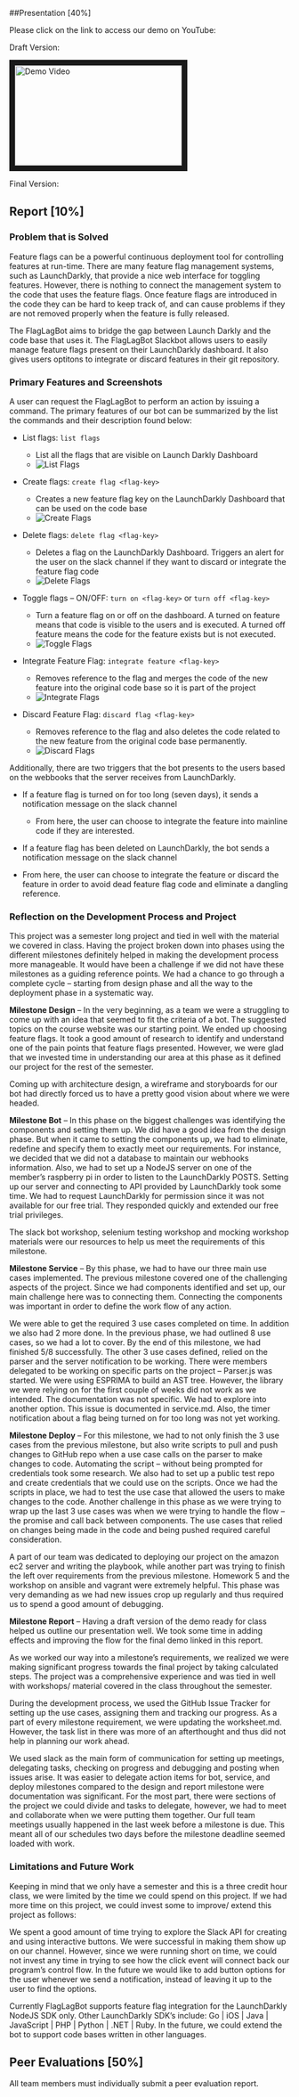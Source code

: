 ##Presentation [40%]

Please click on the link to access our demo on YouTube:

Draft Version:

<a href="http://www.youtube.com/watch?feature=player_embedded&v=58RUjCtPUo8
" target="_blank">
<img src="http://img.youtube.com/vi/58RUjCtPUo8/0.jpg" alt="Demo Video" width="300" height="180" border="10" />
</a>

Final Version:



## Report [10%]
### Problem that is Solved

Feature flags can be a powerful continuous deployment tool for controlling features at run-time. There are many feature flag management systems, such as LaunchDarkly, that provide a nice web interface for toggling features. However, there is nothing to connect the management system to the code that uses the feature flags. Once feature flags are introduced in the code they can be hard to keep track of, and can cause problems if they are not removed properly when the feature is fully released. 

The FlagLagBot aims to bridge the gap between Launch Darkly and the code base that uses it. The FlagLagBot Slackbot allows users to easily manage feature flags present on their LaunchDarkly dashboard. It also gives users optitons to integrate or discard features in their git repository.

### Primary Features and Screenshots
A user can request the FlagLagBot to perform an action by issuing a command.  The primary features of our bot can be summarized by the list the commands and their description found below:

* List flags: `list flags`
  * List all the flags that are visible on Launch Darkly Dashboard
  * ![List Flags](https://github.ncsu.edu/kebrey/FlagLagBot/blob/master/screenshots/listflags.PNG "List Flags")


* Create flags: `create flag <flag-key>`
  * Creates a new feature flag key on the LaunchDarkly Dashboard that can be used on the code base
  * ![Create Flags](https://github.ncsu.edu/kebrey/FlagLagBot/blob/master/screenshots/createflag.PNG "Create Flags")

* Delete flags: `delete flag <flag-key>`
  * Deletes a flag on the LaunchDarkly Dashboard. Triggers an alert for the user on the slack channel if they want to discard or integrate the feature flag code
  * ![Delete Flags](https://github.ncsu.edu/kebrey/FlagLagBot/blob/master/screenshots/deleteflag.PNG "Delete Flags")

* Toggle flags – ON/OFF:  `turn on <flag-key>` or `turn off <flag-key>`
  * Turn a feature flag on or off on the dashboard. A turned on feature means that code is visible to the users and is executed. A turned off feature means the code for the feature exists but is not executed. 
  * ![Toggle Flags](https://github.ncsu.edu/kebrey/FlagLagBot/blob/master/screenshots/toggleflag.PNG "Toggle Flags")

* Integrate Feature Flag: `integrate feature <flag-key>`
  * Removes reference to the flag and merges the code of the new feature into the original code base so it is part of the project
  * ![Integrate Flags](https://github.ncsu.edu/kebrey/FlagLagBot/blob/master/screenshots/integrate.PNG "Integrate Flags")

* Discard Feature Flag: `discard flag <flag-key>`
  * Removes reference to the flag and also deletes the code related to the new feature from the original code base permanently.
  * ![Discard Flags](https://github.ncsu.edu/kebrey/FlagLagBot/blob/master/screenshots/discard.PNG "Discard Flags")


Additionally, there are two triggers that the bot presents to the users based on the webbooks that the server receives from LaunchDarkly.

* If a feature flag is turned on for too long (seven days), it sends a notification message on the slack channel
  * From here, the user can choose to integrate the feature into mainline code if they are interested.

* If a feature flag has been deleted on LaunchDarkly, the bot sends a notification message on the slack channel
 * From here, the user can choose to integrate the feature or discard the feature in order to avoid dead feature flag code and eliminate a dangling reference.

### Reflection on the Development Process and Project

This project was a semester long project and tied in well with the material we covered in class. Having the project broken down into phases using the different milestones definitely helped in making the development process more manageable. It would have been a challenge if we did not have these milestones as a guiding reference points. We had a chance to go through a complete cycle – starting from design phase and all the way to the deployment phase in a systematic way.

**Milestone Design** – In the very beginning, as a team we were a struggling to come up with an idea that seemed to fit the criteria of a bot. The suggested topics on the course website was our starting point. We ended up choosing feature flags. It took a good amount of research to identify and understand one of the pain points that feature flags presented. However, we were glad that we invested time in understanding our area at this phase as it defined our project for the rest of the semester.  

Coming up with architecture design, a wireframe and storyboards for our bot had directly forced us to have a pretty good vision about where we were headed. 
 
**Milestone Bot** – In this phase on the biggest challenges was identifying the components and setting them up. We did have a good idea from the design phase. But when it came to setting the components up, we had to eliminate, redefine and specify them to exactly meet our requirements. For instance, we decided that we did not a database to maintain our webhooks information. Also, we had to set up a NodeJS server on one of the member’s raspberry pi in order to listen to the LaunchDarkly POSTS. Setting up our server and connecting to API provided by LaunchDarkly took some time. We had to request LaunchDarkly for permission since it was not available for our free trial. They responded quickly and extended our free trial privileges. 

The slack bot workshop, selenium testing workshop and mocking workshop materials were our resources to help us meet the requirements of this milestone. 
 
**Milestone Service** – By this phase, we had to have our three main use cases implemented.  The previous milestone covered one of the challenging aspects of the project. Since we had components identified and set up, our main challenge here was to connecting them. Connecting the components was important in order to define the work flow of any action. 

We were able to get the required 3 use cases completed on time. In addition we also had 2 more done. In the previous phase, we had outlined 8 use cases, so we had a lot to cover. By the end of this milestone, we had finished 5/8 successfully. The other 3 use cases defined, relied on the parser and the server notification to be working. There were members delegated to be working on specific parts on the project – Parser.js was started. We were using ESPRIMA to build an AST tree. However, the library we were relying on for the first couple of weeks did not work as we intended. The documentation was not specific. We had to explore into another option. This issue is documented in service.md. Also, the timer notification about a flag being turned on for too long was not yet working.  

**Milestone Deploy** – For this milestone, we had to not only finish the 3 use cases from the previous milestone, but also write scripts to pull and push changes to GitHub repo when a use case calls on the parser to make changes to code. Automating the script – without being prompted for credentials took some research. We also had to set up a public test repo and create credentials that we could use on the scripts.  Once we had the scripts in place, we had to test the use case that allowed the users to make changes to the code.
Another challenge in this phase as we were trying to wrap up the last 3 use cases was when we were trying to handle the flow – the promise and call back between components. The use cases that relied on changes being made in the code and being pushed required careful consideration. 

A part of our team was dedicated to deploying our project on the amazon ec2 server and writing the playbook, while another part was trying to finish the left over requirements from the previous milestone. Homework 5 and the workshop on ansible and vagrant were extremely helpful. This phase was very demanding as we had new issues crop up regularly and thus required us to spend a good amount of debugging. 

**Milestone Report** – Having a draft version of the demo ready for class helped us outline our presentation well. We took some time in adding effects and improving the flow for the final demo linked in this report. 

As we worked our way into a milestone’s requirements, we realized we were making significant progress towards the final project by taking calculated steps.  The project was a comprehensive experience and was tied in well with workshops/ material covered in the class throughout the semester.

During the development process, we used the GitHub Issue Tracker for setting up the use cases, assigning them and tracking our progress. As a part of every milestone requirement, we were updating the worksheet.md. However, the task list in there was more of an afterthought and thus did not help in planning our work ahead.  

We used slack as the main form of communication for setting up meetings, delegating tasks, checking on progress and debugging and posting when issues arise.  It was easier to delegate action items for bot, service, and deploy milestones compared to the design and report milestone were documentation was significant. For the most part, there were sections of the project we could divide and tasks to delegate, however, we had to meet and collaborate when we were putting them together. Our full team meetings usually happened in the last week before a milestone is due. This meant all of our schedules two days before the milestone deadline seemed loaded with work. 


### Limitations and Future Work
Keeping in mind that we only have a semester and this is a three credit hour class, we were limited by the time we could spend on this project. If we had more time on this project, we could invest some to improve/ extend this project as follows:

We spent a good amount of time trying to explore the Slack API for creating and using interactive buttons. We were successful in making them show up on our channel. However, since we were running short on time, we could not invest any time in trying to see how the click event will connect back our program’s control flow. In the future we would like to add button options for the user whenever we send a notification, instead of leaving it up to the user to find the options.

Currently FlagLagBot supports feature flag integration for the LaunchDarkly NodeJS SDK only. Other LaunchDarkly SDK’s include: Go | iOS | Java | JavaScript | PHP | Python | .NET | Ruby. In the future, we could extend the bot to support code bases written in other languages.  

## Peer Evaluations [50%]
All team members must individually submit a peer evaluation report.
